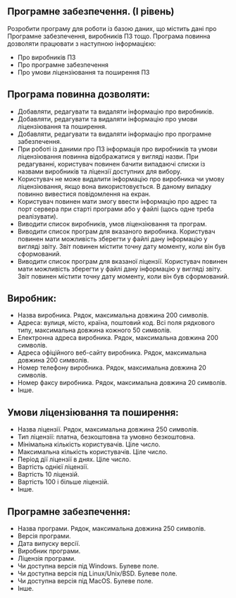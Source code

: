 ## Програмне забезпечення. (І рівень)
Розробити програму для роботи із базою даних, що містить дані про Програмне забезпечення, виробників ПЗ тощо.
Програма повинна дозволяти працювати з наступною інформацією:
*	Про виробників ПЗ
*	Про програмне забезпечення
*	Про умови ліцензіювання та поширення ПЗ

## Програма повинна дозволяти:
*	Добавляти, редагувати та видаляти інформацію про виробників.
*	Добавляти, редагувати та видаляти інформацію про умови ліцензіювання та поширення.
*	Добавляти, редагувати та видаляти інформацію про програмне забезпечення.
*	При роботі із даними про ПЗ інформація про виробників та умови ліцензіювання повинна відображатися у вигляді назви. При редагуванні, користувач повинен бачити випадаючі списки із назвами виробників та ліцензії доступних для вибору.
*	Користувач не може видалити інформацію про виробника чи умову ліцензіювання, якщо вона використовується. В даному випадку повинно вивестися повідомлення на екран.
*	Користувач повинен мати змогу ввести інформацію про адрес та порт сервера при старті програми або у файлі (щось одне треба реалізувати).
*	Виводити список виробників, умов ліцензіювання та програм.
*	Виводити список програм для вказаного виробника. Користувач повинен мати можливість зберегти у файлі дану інформацію у вигляді звіту. Звіт повинен містити точну дату моменту, коли він був сформований.
*	Виводити список програм для вказаної ліцензії. Користувач повинен мати можливість зберегти у файлі дану інформацію у вигляді звіту. Звіт повинен містити точну дату моменту, коли він був сформований.

## Виробник:
*	Назва виробника. Рядок, максимальна довжина 200 символів.
*	Адреса: вулиця, місто, країна, поштовий код. Всі поля рядкового типу, максимальна довжина кожного 50 символів.
*	Електронна адреса виробника. Рядок, максимальна довжина 200 символів.
*	Адреса офіційного веб-сайту виробника. Рядок, максимальна довжина 200 символів.
*	Номер телефону виробника. Рядок, максимальна довжина 20 символів.
*	Номер факсу виробника. Рядок, максимальна довжина 20 символів.
*	Інше.

## Умови ліцензіювання та поширення:
*	Назва ліцензії. Рядок, максимальна довжина 250 символів.
*	Тип ліцензії: платна, безкоштовна та умовно безкоштовна.
*	Мінімальна кількість користувачів. Ціле число.
*	Максимальна кількість користувачів. Ціле число.
*	Період дії ліцензії в днях. Ціле число.
*	Вартість однієї ліцензії.
*	Вартість 10 ліцензій.
*	Вартість 100 і більше ліцензій.
*	Інше.

## Програмне забезпечення:
*	Назва програми. Рядок, максимальна довжина 250 символів.
*	Версія програми.
*	Дата випуску версії.
*	Виробник програми.
*	Ліцензія програми.
*	Чи доступна версія під Windows. Булеве поле.
*	Чи доступна версія під Linux/Unix/BSD. Булеве поле.
*	Чи доступна версія під MacOS. Булеве поле.
*	Інше.
